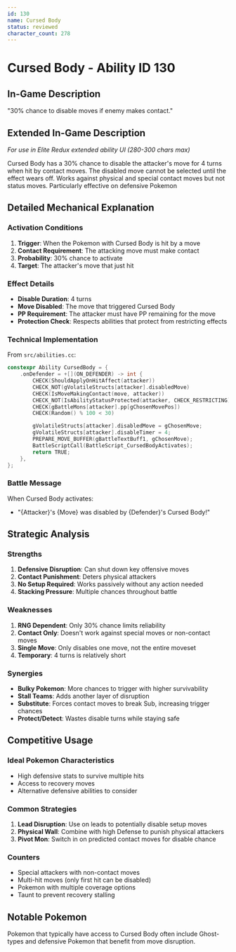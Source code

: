 ```yaml
---
id: 130
name: Cursed Body
status: reviewed
character_count: 278
---
```


# Cursed Body - Ability ID 130

## In-Game Description
"30% chance to disable moves if enemy makes contact."

## Extended In-Game Description
*For use in Elite Redux extended ability UI (280-300 chars max)*

Cursed Body has a 30% chance to disable the attacker's move for 4 turns when hit by contact moves. The disabled move cannot be selected until the effect wears off. Works against physical and special contact moves but not status moves. Particularly effective on defensive Pokemon

## Detailed Mechanical Explanation

### Activation Conditions
1. **Trigger**: When the Pokemon with Cursed Body is hit by a move
2. **Contact Requirement**: The attacking move must make contact
3. **Probability**: 30% chance to activate
4. **Target**: The attacker's move that just hit

### Effect Details
- **Disable Duration**: 4 turns
- **Move Disabled**: The move that triggered Cursed Body
- **PP Requirement**: The attacker must have PP remaining for the move
- **Protection Check**: Respects abilities that protect from restricting effects

### Technical Implementation
From `src/abilities.cc`:
```c
constexpr Ability CursedBody = {
    .onDefender = +[](ON_DEFENDER) -> int {
        CHECK(ShouldApplyOnHitAffect(attacker))
        CHECK_NOT(gVolatileStructs[attacker].disabledMove)
        CHECK(IsMoveMakingContact(move, attacker))
        CHECK_NOT(IsAbilityStatusProtected(attacker, CHECK_RESTRICTING))
        CHECK(gBattleMons[attacker].pp[gChosenMovePos])
        CHECK(Random() % 100 < 30)

        gVolatileStructs[attacker].disabledMove = gChosenMove;
        gVolatileStructs[attacker].disableTimer = 4;
        PREPARE_MOVE_BUFFER(gBattleTextBuff1, gChosenMove);
        BattleScriptCall(BattleScript_CursedBodyActivates);
        return TRUE;
    },
};
```

### Battle Message
When Cursed Body activates:
- "{Attacker}'s {Move} was disabled by {Defender}'s Cursed Body!"

## Strategic Analysis

### Strengths
1. **Defensive Disruption**: Can shut down key offensive moves
2. **Contact Punishment**: Deters physical attackers
3. **No Setup Required**: Works passively without any action needed
4. **Stacking Pressure**: Multiple chances throughout battle

### Weaknesses
1. **RNG Dependent**: Only 30% chance limits reliability
2. **Contact Only**: Doesn't work against special moves or non-contact moves
3. **Single Move**: Only disables one move, not the entire moveset
4. **Temporary**: 4 turns is relatively short

### Synergies
- **Bulky Pokemon**: More chances to trigger with higher survivability
- **Stall Teams**: Adds another layer of disruption
- **Substitute**: Forces contact moves to break Sub, increasing trigger chances
- **Protect/Detect**: Wastes disable turns while staying safe

## Competitive Usage

### Ideal Pokemon Characteristics
- High defensive stats to survive multiple hits
- Access to recovery moves
- Alternative defensive abilities to consider

### Common Strategies
1. **Lead Disruption**: Use on leads to potentially disable setup moves
2. **Physical Wall**: Combine with high Defense to punish physical attackers
3. **Pivot Mon**: Switch in on predicted contact moves for disable chance

### Counters
- Special attackers with non-contact moves
- Multi-hit moves (only first hit can be disabled)
- Pokemon with multiple coverage options
- Taunt to prevent recovery stalling

## Notable Pokemon
Pokemon that typically have access to Cursed Body often include Ghost-types and defensive Pokemon that benefit from move disruption.


